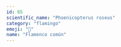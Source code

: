 ```yaml
---
id: 65
scientific_name: "Phoenicopterus roseus"
category: "flamingo"
emoji: "🦩"
name: "Flamenco común"
---
```

